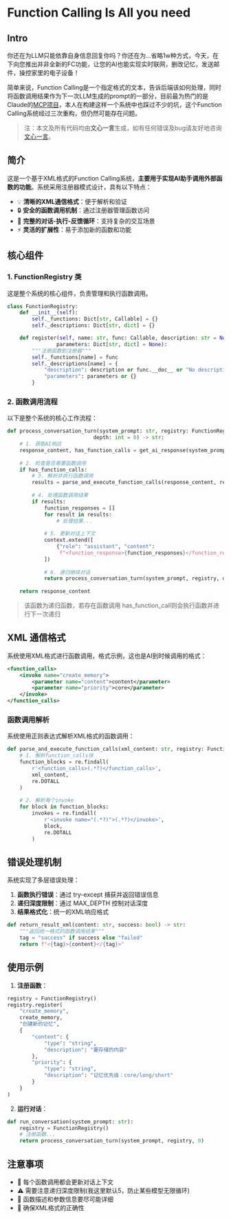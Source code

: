 # Function Calling Is All you need

## Intro

你还在为LLM只能依靠自身信息回复你吗？你还在为...省略1w种方式，今天，在下向您推出并非全新的FC功能，让您的AI也能实现实时联网，删改记忆，发送邮件，操控家里的电子设备！

简单来说，Function Calling是一个指定格式的文本，告诉后端该如何处理，同时将函数调用结果作为下一次LLM生成的prompt的一部分，目前最为热门的是Claude的[MCP项目](https://github.com/modelcontextprotocol/servers "github链接")，本人在构建这样一个系统中也踩过不少的坑，这个Function Calling系统经过三次重构，但仍然可能存在问题。

> 注：本文及所有代码均由**文心一言**生成，如有任何错误及bug请友好地咨询[文心一言](https://yiyan.baidu.com/ "官网地址 What's the problem with you")。

## 简介

这是一个基于XML格式的Function Calling系统，**主要用于实现AI助手调用外部函数的功能**。系统采用注册器模式设计，具有以下特点：

- 💡 **清晰的XML通信格式**：便于解析和验证
- 🔒 **安全的函数调用机制**：通过注册器管理函数访问
- 🔄 **完整的对话-执行-反馈循环**：支持复杂的交互场景
- ⚡ **灵活的扩展性**：易于添加新的函数和功能

## 核心组件

### 1. FunctionRegistry 类

这是整个系统的核心组件，负责管理和执行函数调用。

```python
class FunctionRegistry:
    def __init__(self):
        self._functions: Dict[str, Callable] = {}
        self._descriptions: Dict[str, dict] = {}

    def register(self, name: str, func: Callable, description: str = None, 
                parameters: Dict[str, dict] = None):
        """注册函数到注册器"""
        self._functions[name] = func
        self._descriptions[name] = {
            "description": description or func.__doc__ or "No description available",
            "parameters": parameters or {}
        }
```

### 2. 函数调用流程

以下是整个系统的核心工作流程：

```python
def process_conversation_turn(system_prompt: str, registry: FunctionRegistry, 
                            depth: int = 0) -> str:
    # 1. 获取AI响应
    response_content, has_function_calls = get_ai_response(system_prompt)
    
    # 2. 检查是否需要函数调用
    if has_function_calls:
        # 3. 解析并执行函数调用
        results = parse_and_execute_function_calls(response_content, registry)
        
        # 4. 处理函数调用结果
        if results:
            function_responses = []
            for result in results:
                # 处理结果...
                
            # 5. 更新对话上下文
            context.extend([
                {"role": "assistant", "content": 
                 f"<function_response>{function_responses}</function_response>"}
            ])
            
            # 6. 递归继续对话
            return process_conversation_turn(system_prompt, registry, depth + 1)
    
    return response_content
```

> 该函数为递归函数，若存在函数调用 has_function_call则会执行函数并进行下一次递归

## XML 通信格式

系统使用XML格式进行函数调用，格式示例，这也是AI到时候调用的格式：

```xml
<function_calls>
    <invoke name="create_memory">
        <parameter name="content">content</parameter>
        <parameter name="priority">core</parameter>
    </invoke>
</function_calls>
```

### 函数调用解析

系统使用正则表达式解析XML格式的函数调用：

```python
def parse_and_execute_function_calls(xml_content: str, registry: FunctionRegistry) -> List[Dict]:
    # 1. 解析function_calls块
    function_blocks = re.findall(
        r'<function_calls>(.*?)</function_calls>',
        xml_content,
        re.DOTALL
    )
    
    # 2. 解析每个invoke
    for block in function_blocks:
        invokes = re.findall(
            r'<invoke name="(.*?)">(.*?)</invoke>',
            block,
            re.DOTALL
        )
```

## 错误处理机制

系统实现了多层错误处理：

1. **函数执行错误**：通过 try-except 捕获并返回错误信息
2. **递归深度限制**：通过 MAX_DEPTH 控制对话深度
3. **结果格式化**：统一的XML响应格式

```python
def return_result_xml(content: str, success: bool) -> str:
    """返回统一格式的函数调用结果"""
    tag = "success" if success else "failed"
    return f"<{tag}>{content}</{tag}>"
```

## 使用示例

1. **注册函数**：

```python
registry = FunctionRegistry()
registry.register(
    "create_memory",
    create_memory,  
    "创建新的记忆",
    {
        "content": {
            "type": "string",
            "description": "要存储的内容"
        },
        "priority": {
            "type": "string",
            "description": "记忆优先级：core/long/short"
        }
    }
)
```

2. **运行对话**：

```python
def run_conversation(system_prompt: str):
    registry = FunctionRegistry()
    # 注册函数...
    return process_conversation_turn(system_prompt, registry, 0)
```
## 注意事项

- 🔔 每个函数调用都会更新对话上下文
- ⚠️ 需要注意递归深度限制(我这里默认5，防止某些模型无限循环)
- 📝 函数描述和参数信息要尽可能详细
- 🔄 确保XML格式的正确性
